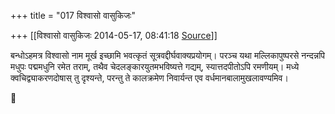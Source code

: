 +++
title = "017 विश्वासो वासुकिजः"

+++
[[विश्वासो वासुकिजः	2014-05-17, 08:41:18 [Source](https://groups.google.com/g/samskrita/c/HXolkRoqOKE)]]



बन्धोऽहमत्र विश्वासो नाम मूर्ख इच्छामि भवत्कृतं सूत्रवद्दीर्घवाक्यप्रयोगम्। परञ्च यथा मल्लिकापुष्परसे नन्दन्नपि मधुपः‌ पद्ममधुनि रमेत तराम्, तथैव चेदलङ्कारयुतमभविष्यत्ते गद्यम्, स्यात्तदपीतोऽपि रमणीयम्। मध्ये क्वचिद्व्याकरणदोषास् तु दृश्यन्ते, परन्तु ते कालक्रमेण निवार्यन्त एव वर्धमानबालामुखलावण्यमिव।



